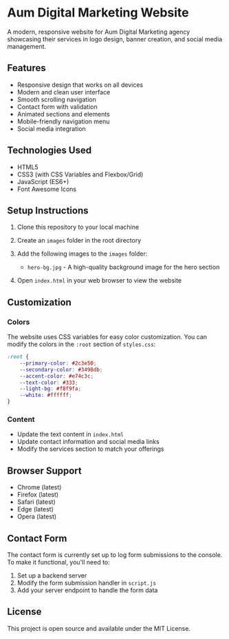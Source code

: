 # Aum Digital Marketing Website

A modern, responsive website for Aum Digital Marketing agency showcasing their services in logo design, banner creation, and social media management.

## Features

- Responsive design that works on all devices
- Modern and clean user interface
- Smooth scrolling navigation
- Contact form with validation
- Animated sections and elements
- Mobile-friendly navigation menu
- Social media integration

## Technologies Used

- HTML5
- CSS3 (with CSS Variables and Flexbox/Grid)
- JavaScript (ES6+)
- Font Awesome Icons

## Setup Instructions

1. Clone this repository to your local machine
2. Create an `images` folder in the root directory
3. Add the following images to the `images` folder:
   - `hero-bg.jpg` - A high-quality background image for the hero section

4. Open `index.html` in your web browser to view the website

## Customization

### Colors
The website uses CSS variables for easy color customization. You can modify the colors in the `:root` section of `styles.css`:

```css
:root {
    --primary-color: #2c3e50;
    --secondary-color: #3498db;
    --accent-color: #e74c3c;
    --text-color: #333;
    --light-bg: #f8f9fa;
    --white: #ffffff;
}
```

### Content
- Update the text content in `index.html`
- Update contact information and social media links
- Modify the services section to match your offerings

## Browser Support

- Chrome (latest)
- Firefox (latest)
- Safari (latest)
- Edge (latest)
- Opera (latest)

## Contact Form

The contact form is currently set up to log form submissions to the console. To make it functional, you'll need to:

1. Set up a backend server
2. Modify the form submission handler in `script.js`
3. Add your server endpoint to handle the form data

## License

This project is open source and available under the MIT License. 